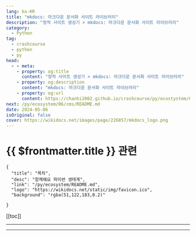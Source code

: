 ```yaml
---
lang: ko-KR
title: "mkdocs: 마크다운 문서화 사이트 라이브러리"
description: "정적 사이트 생성기 > mkdocs: 마크다운 문서화 사이트 라이브러리"
category:
  - Python
tag: 
  - crashcourse
  - python
  - py
head:
  - - meta:
    - property: og:title
      content: "정적 사이트 생성기 > mkdocs: 마크다운 문서화 사이트 라이브러리"
    - property: og:description
      content: "mkdocs: 마크다운 문서화 사이트 라이브러리"
    - property: og:url
      content: https://chanhi2002.github.io/crashcourse/py/ecostystem/06/ssg/mkdocs.html
next: /py/ecosystem/06/cms/README.md
date: 2024-05-06
isOriginal: false
cover: https://wikidocs.net/images/page/226857/mkdocs_logo.png
---
```


# {{ $frontmatter.title }} 관련

```component VPCard
{
  "title": "목차",
  "desc": "함께해요 파이썬 생태계",
  "link": "/py/ecosystem/README.md",
  "logo": "https://wikidocs.net/static/img/favicon.ico",
  "background": "rgba(51,122,183,0.2)"
  
}
```

[[toc]]

---

<SiteInfo
  name="mkdocs: 마크다운 문서화 사이트 라이브러리 | WikiDocs"
  desc="함께해요 파이썬 생태계"
  url="https://wikidocs.net/226857"
  logo="https://wikidocs.net/static/img/favicon.ico"
  preview="https://wikidocs.net/images/page/226857/mkdocs_logo.png"/>

<!-- TODO: 작성 -->

---

